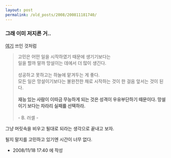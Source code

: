 ```yaml
---
layout: post
permalink: /old_posts/2008/200811181740/
---
```


### 그래 이미 저지른 거..

<a href="http://bobbyryu.blogspot.com/2008/11/blog-post_4447.html">여기</a> 쓰인 것처럼

<blockquote>고민은 어떤 일을 시작하였기 때문에 생기기보다는 <br/>일을 할까 말까 망설이는 데에서 더 많이 생긴다. <br/><br/>성공하고 못하고는 하늘에 맡겨두는 게 좋다. <br/>모든 일은 망설이기보다는 불완전한 채로 시작하는 것이 한 걸음 앞서는 것이 된다.<br/><br/><strong>재능 있는 사람이 이따금 무능하게 되는 것은 성격이 우유부단하기 때문이다. 망설이기 보다는 차라리 실패를 선택하라.</strong><br/><br/>- B. 러셀 -<br/></blockquote>
그냥 머릿속을 비우고 될대로 되라는 생각으로 끝내고 보자.

될지 말지를 고민하고 있기엔 시간이 너무 없다.





- 2008/11/18 17:40 에 작성